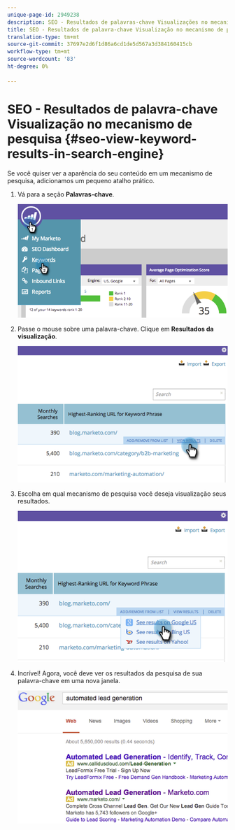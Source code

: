 ```yaml
---
unique-page-id: 2949238
description: SEO - Resultados de palavras-chave Visualizações no mecanismo de pesquisa - Documentos do Marketing - Documentação do produto
title: SEO - Resultados de palavra-chave Visualização no mecanismo de pesquisa
translation-type: tm+mt
source-git-commit: 37697e2d6f1d86a6cd1de5d567a3d384160415cb
workflow-type: tm+mt
source-wordcount: '83'
ht-degree: 0%

---
```



# SEO - Resultados de palavra-chave Visualização no mecanismo de pesquisa {#seo-view-keyword-results-in-search-engine}

Se você quiser ver a aparência do seu conteúdo em um mecanismo de pesquisa, adicionamos um pequeno atalho prático.

1. Vá para a seção **Palavras-chave**.

   ![](assets/image2014-9-18-13-3a33-3a58.png)

1. Passe o mouse sobre uma palavra-chave. Clique em **Resultados da visualização**.

   ![](assets/image2014-9-18-13-3a34-3a2.png)

1. Escolha em qual mecanismo de pesquisa você deseja visualização seus resultados.

   ![](assets/image2014-9-18-13-3a34-3a16.png)

1. Incrível! Agora, você deve ver os resultados da pesquisa de sua palavra-chave em uma nova janela.

   ![](assets/image2014-9-18-13-3a34-3a24.png)
